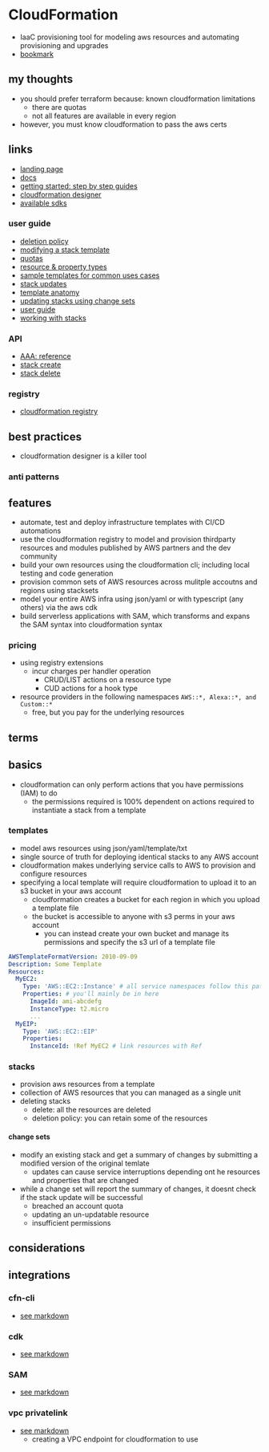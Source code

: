 # CloudFormation

- IaaC provisioning tool for modeling aws resources and automating provisioning and upgrades
- [bookmark](https://docs.aws.amazon.com/AWSCloudFormation/latest/UserGuide/GettingStarted.html)

## my thoughts

- you should prefer terraform because: known cloudformation limitations
  - there are quotas
  - not all features are available in every region
- however, you must know cloudformation to pass the aws certs

## links

- [landing page](https://aws.amazon.com/cloudformation/?did=ap_card&trk=ap_card)
- [docs](https://docs.aws.amazon.com/cloudformation/)
- [getting started: step by step guides](https://aws.amazon.com/cloudformation/getting-started/)
- [cloudformation designer](https://console.aws.amazon.com/cloudformation/designer)
- [available sdks](https://docs.aws.amazon.com/AWSCloudFormation/latest/UserGuide/sdk-general-information-section.html)

### user guide

- [deletion policy](https://docs.aws.amazon.com/AWSCloudFormation/latest/UserGuide/aws-attribute-deletionpolicy.html)
- [modifying a stack template](https://docs.aws.amazon.com/AWSCloudFormation/latest/UserGuide/using-cfn-updating-stacks-get-template.html)
- [quotas](https://docs.aws.amazon.com/AWSCloudFormation/latest/UserGuide/cloudformation-limits.html)
- [resource & property types](https://docs.aws.amazon.com/AWSCloudFormation/latest/UserGuide/aws-template-resource-type-ref.html)
- [sample templates for common uses cases](https://docs.aws.amazon.com/AWSCloudFormation/latest/UserGuide/cfn-sample-templates.html)
- [stack updates](https://docs.aws.amazon.com/AWSCloudFormation/latest/UserGuide/using-cfn-updating-stacks.html)
- [template anatomy](https://docs.aws.amazon.com/AWSCloudFormation/latest/UserGuide/template-anatomy.html)
- [updating stacks using change sets](https://docs.aws.amazon.com/AWSCloudFormation/latest/UserGuide/using-cfn-updating-stacks-changesets.html)
- [user guide](https://docs.aws.amazon.com/AWSCloudFormation/latest/UserGuide/index.html)
- [working with stacks](https://docs.aws.amazon.com/AWSCloudFormation/latest/UserGuide/stacks.html)

### API

- [AAA: reference](https://docs.aws.amazon.com/AWSCloudFormation/latest/APIReference/index.html)
- [stack create](https://docs.aws.amazon.com/cli/latest/reference/cloudformation/create-stack.html)
- [stack delete](https://docs.aws.amazon.com/cli/latest/reference/cloudformation/delete-stack.html)

### registry

- [cloudformation registry](https://docs.aws.amazon.com/AWSCloudFormation/latest/UserGuide/registry.html)

## best practices

- cloudformation designer is a killer tool

### anti patterns

## features

- automate, test and deploy infrastructure templates with CI/CD automations
- use the cloudformation registry to model and provision thirdparty resources and modules published by AWS partners and the dev community
- build your own resources using the cloudformation cli; including local testing and code generation
- provision common sets of AWS resources across mulitple accoutns and regions using stacksets
- model your entire AWS infra using json/yaml or with typescript (any others) via the aws cdk
- build serverless applications with SAM, which transforms and expans the SAM syntax into cloudformation syntax

### pricing

- using registry extensions
  - incur charges per handler operation
    - CRUD/LIST actions on a resource type
    - CUD actions for a hook type
- resource providers in the following namespaces `AWS::*, Alexa::*, and Custom::*`
  - free, but you pay for the underlying resources

## terms

## basics

- cloudformation can only perform actions that you have permissions (IAM) to do
  - the permissions required is 100% dependent on actions required to instantiate a stack from a template

### templates

- model aws resources using json/yaml/template/txt
- single source of truth for deploying identical stacks to any AWS account
- cloudformation makes underlying service calls to AWS to provision and configure resources
- specifying a local template will require cloudformation to upload it to an s3 bucket in your aws account
  - cloudformation creates a bucket for each region in which you upload a template file
  - the bucket is accessible to anyone with s3 perms in your aws account
    - you can instead create your own bucket and manage its permissions and specify the s3 url of a template file

```yaml
AWSTemplateFormatVersion: 2010-09-09
Description: Some Template
Resources:
  MyEC2:
    Type: 'AWS::EC2::Instance' # all service namespaces follow this pattern
    Properties: # you'll mainly be in here
      ImageId: ami-abcdefg
      InstanceType: t2.micro
      ...
  MyEIP:
    Type: 'AWS::EC2::EIP'
    Properties:
      InstanceId: !Ref MyEC2 # link resources with Ref
```

### stacks

- provision aws resources from a template
- collection of AWS resources that you can managed as a single unit
- deleting stacks
  - delete: all the resources are deleted
  - deletion policy: you can retain some of the resources

#### change sets

- modify an existing stack and get a summary of changes by submitting a modified version of the original temlate
  - updates can cause service interruptions depending ont he resources and properties that are changed
- while a change set will report the summary of changes, it doesnt check if the stack update will be successful
  - breached an account quota
  - updating an un-updatable resource
  - insufficient permissions

## considerations

## integrations

### cfn-cli

- [see markdown](../devtools/cli-cfn.md)

### cdk

- [see markdown](../devtools/cdk.md)

### SAM

- [see markdown](../devtools/cli-sam.md)

### vpc privatelink

- [see markdown](../networkingContentDelivery/vpc-privateLink.md)
  - creating a VPC endpoint for cloudformation to use
